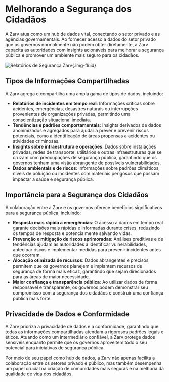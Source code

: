 # Melhorando a Segurança dos Cidadãos

A Zarv atua como um hub de dados vital, conectando o setor privado e as agências governamentais. Ao fornecer acesso a dados do setor privado que os governos normalmente não podem obter diretamente, a Zarv capacita as autoridades com insights acionáveis para melhorar a segurança pública e promover um ambiente mais seguro para os cidadãos.

![Relatórios de Segurança Zarv](/images/guide/governments/safety-reports.png){.img-fluid}

## Tipos de Informações Compartilhadas

A Zarv agrega e compartilha uma ampla gama de tipos de dados, incluindo:

- **Relatórios de incidentes em tempo real**: Informações críticas sobre acidentes, emergências, desastres naturais ou interrupções provenientes de organizações privadas, permitindo uma conscientização situacional imediata.
- **Tendências e padrões comportamentais**: Insights derivados de dados anonimizados e agregados para ajudar a prever e prevenir riscos potenciais, como a identificação de áreas propensas a acidentes ou atividades criminosas.
- **Insights sobre infraestrutura e operações**: Dados sobre instalações privadas, redes de transporte, utilitários e outras infraestruturas que se cruzam com preocupações de segurança pública, garantindo que os governos tenham uma visão abrangente de possíveis vulnerabilidades.
- **Dados ambientais e de riscos**: Informações sobre padrões climáticos, níveis de poluição ou incidentes com materiais perigosos que possam impactar a saúde e segurança pública.

## Importância para a Segurança dos Cidadãos

A colaboração entre a Zarv e os governos oferece benefícios significativos para a segurança pública, incluindo:

- **Resposta mais rápida a emergências**: O acesso a dados em tempo real garante decisões mais rápidas e informadas durante crises, reduzindo os tempos de resposta e potencialmente salvando vidas.
- **Prevenção e mitigação de riscos aprimoradas**: Análises preditivas e de tendências ajudam as autoridades a identificar vulnerabilidades, antecipar riscos e implementar medidas para prevenir incidentes antes que ocorram.
- **Alocação otimizada de recursos**: Dados abrangentes e precisos permitem que os governos planejem e implantem recursos de segurança de forma mais eficaz, garantindo que sejam direcionados para as áreas de maior necessidade.
- **Maior confiança e transparência pública**: Ao utilizar dados de forma responsável e transparente, os governos podem demonstrar seu compromisso com a segurança dos cidadãos e construir uma confiança pública mais forte.

## Privacidade de Dados e Conformidade

A Zarv prioriza a privacidade de dados e a conformidade, garantindo que todas as informações compartilhadas atendam a rigorosos padrões legais e éticos. Atuando como um intermediário confiável, a Zarv protege dados sensíveis enquanto permite que os governos aproveitem todo o seu potencial para iniciativas de segurança pública.

Por meio de seu papel como hub de dados, a Zarv não apenas facilita a colaboração entre os setores privado e público, mas também desempenha um papel crucial na criação de comunidades mais seguras e na melhoria da qualidade de vida dos cidadãos.
